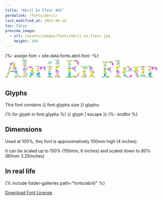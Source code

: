 ```yaml
---
title: "Abril En Fleur AGS"
permalink: /fonts/abril/
last_modified_at: 2023-04-14
toc: false
preview_image:
  - url: /assets/images/fonts/abril_en_fleur.jpg
    height: 100
---
```

{%- assign font = site.data.fonts.abril.font -%}
![April En Fleur AGS](/assets/images/fonts/abril_en_fleur.jpg)

## Glyphs

This font contains {{ font.glyphs.size }} glyphs:

{% for glyph in font.glyphs %} {{ glyph | escape }} {%- endfor %}



## Dimensions

Used at 100%, this font is approximatively 100mm high (4 inches). 

It can be scaled up to 150%  (150mm, 6 inches) and scaled down to 80% (80mm  3.25inches)


## In real life

{% include folder-galleries path="fonts/abril/" %}



[Download Font License](https://github.com/inkstitch/inkstitch/tree/main/fonts/abril/LICENSE)
